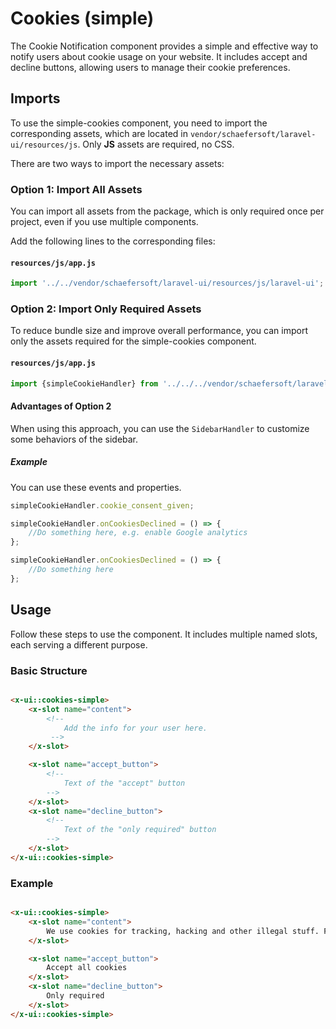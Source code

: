 # Cookies (simple)

The Cookie Notification component provides a simple and effective way to notify users about cookie usage on your
website. It includes accept and decline buttons, allowing users to manage their cookie preferences.

## Imports

To use the simple-cookies component, you need to import the corresponding assets, which are located
in `vendor/schaefersoft/laravel-ui/resources/js`. Only **JS** assets are required, no CSS.

There are two ways to import the necessary assets:

### Option 1: Import All Assets

You can import all assets from the package, which is only required once per project, even if you use multiple
components.

Add the following lines to the corresponding files:

#### `resources/js/app.js`

```javascript
import '../../vendor/schaefersoft/laravel-ui/resources/js/laravel-ui';
```

### Option 2: Import Only Required Assets

To reduce bundle size and improve overall performance, you can import only the assets required for the simple-cookies
component.

#### `resources/js/app.js`

```javascript
import {simpleCookieHandler} from '../../../vendor/schaefersoft/laravel-ui/resources/js/modules/cookies-simple';
```

#### Advantages of Option 2

When using this approach, you can use the `SidebarHandler` to customize some behaviors of the sidebar.

##### Example

You can use these events and properties.

```typescript
simpleCookieHandler.cookie_consent_given;

simpleCookieHandler.onCookiesDeclined = () => {
    //Do something here, e.g. enable Google analytics
};

simpleCookieHandler.onCookiesDeclined = () => {
    //Do something here
};
```

## Usage

Follow these steps to use the component. It includes multiple named slots, each serving a different
purpose.

### Basic Structure

```html

<x-ui::cookies-simple>
    <x-slot name="content">
        <!--
            Add the info for your user here.
         -->
    </x-slot>

    <x-slot name="accept_button">
        <!-- 
            Text of the "accept" button
        -->
    </x-slot>
    <x-slot name="decline_button">
        <!-- 
            Text of the "only required" button
        -->
    </x-slot>
</x-ui::cookies-simple>
```

### Example

```html

<x-ui::cookies-simple>
    <x-slot name="content">
        We use cookies for tracking, hacking and other illegal stuff. Find more <a href="/hacking">here</a>
    </x-slot>

    <x-slot name="accept_button">
        Accept all cookies
    </x-slot>
    <x-slot name="decline_button">
        Only required
    </x-slot>
</x-ui::cookies-simple>
```

